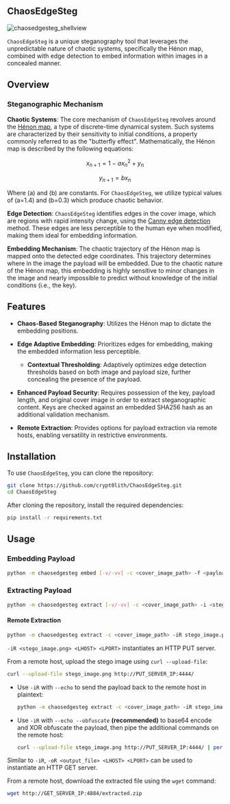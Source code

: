 ChaosEdgeSteg
---  

![chaosedgesteg_shellview](https://github.com/crypt0lith/ChaosEdgeSteg/assets/118923461/731142d7-be35-4b16-9eb8-76ff947b3348)

`ChaosEdgeSteg` is a unique steganography tool that leverages the unpredictable nature of chaotic systems, specifically the Hénon map, combined with edge detection to embed information within images in a concealed manner.

## Overview


### Steganographic Mechanism


**Chaotic Systems**: The core mechanism of `ChaosEdgeSteg` revolves around the [Hénon map](https://en.wikipedia.org/wiki/H%C3%A9non_map), a type of discrete-time dynamical system. Such systems are characterized by their sensitivity to initial conditions, a property commonly referred to as the "butterfly effect". Mathematically, the Hénon map is described by the following equations:

$$x_{n+1} = 1 - a x_n^2 + y_n$$

$$y_{n+1} = b x_n$$

Where \(a\) and \(b\) are constants. For `ChaosEdgeSteg`, we utilize typical values of \(a=1.4\) and \(b=0.3\) which produce chaotic behavior.

**Edge Detection**: `ChaosEdgeSteg` identifies edges in the cover image, which are regions with rapid intensity change, using the [Canny edge detection](https://en.wikipedia.org/wiki/Canny_edge_detector) method. These edges are less perceptible to the human eye when modified, making them ideal for embedding information.

**Embedding Mechanism**: The chaotic trajectory of the Hénon map is mapped onto the detected edge coordinates. This trajectory determines where in the image the payload will be embedded. Due to the chaotic nature of the Hénon map, this embedding is highly sensitive to minor changes in the image and nearly impossible to predict without knowledge of the initial conditions (i.e., the key).

## Features

- **Chaos-Based Steganography**: Utilizes the Hénon map to dictate the embedding positions.

- **Edge Adaptive Embedding**: Prioritizes edges for embedding, making the embedded information less perceptible.

	- **Contextual Thresholding**: Adaptively optimizes edge detection thresholds based on both image and payload size, further concealing the presence of the payload.

- **Enhanced Payload Security**: Requires possession of the key, payload length, and original cover image in order to extract steganographic content. Keys are checked against an embedded SHA256 hash as an additional validation mechanism.

- **Remote Extraction**: Provides options for payload extraction via remote hosts, enabling versatility in restrictive environments.

## Installation

To use `ChaosEdgeSteg`, you can clone the repository:

```bash  
git clone https://github.com/crypt0lith/ChaosEdgeSteg.git
cd ChaosEdgeSteg
```  

After cloning the repository, install the required dependencies:

```bash  
pip install -r requirements.txt
```  

## Usage

### Embedding Payload

```bash  
python -m chaosedgesteg embed [-v/-vv] -c <cover_image_path> -f <payload_file> -k 'secret_key' [-o <output_image_path>] [-q] [--save_key] [--save_bitmaps]
```  

### Extracting Payload

```bash  
python -m chaosedgesteg extract [-v/-vv] -c <cover_image_path> -i <stego_image_path> -k '0000::secret_key' [-o <output_file>] [-q] [-psx]
```

#### Remote Extraction

```bash  
python -m chaosedgesteg extract -c <cover_image_path> -iR stego_image.png <LHOST> <LPORT> -k '0000::secret_key' [-oR <output_file> <LHOST> <LPORT>] [--echo] [--obfuscate]  
```  

`-iR <stego_image.png> <LHOST> <LPORT>` instantiates an HTTP PUT server.

From a remote host, upload the stego image using `curl --upload-file`:

```bash  
curl --upload-file stego_image.png http://PUT_SERVER_IP:4444/
```  
  
  
- Use `-iR` with `--echo` to send the payload back to the remote host in plaintext:  
  
    ```bash  
    python -m chaosedgesteg extract -c <cover_image_path> -iR stego_image.png <LHOST> <LPORT> -k "0000::secret_key" --echo [--obfuscate]  
    ```  
- Use `-iR` with `--echo --obfuscate` **(recommended)** to base64 encode and XOR obfuscate the payload, then pipe the additional commands on the remote host:  
    ```bash  
    curl --upload-file stego_image.png http://PUT_SERVER_IP:4444/ | perl -pe 's/(.)/chr(ord($1) ^ 0xFF)/ge' | perl -pe 's/(.)/chr(ord($1) ^ 0x55)/ge' | base64 -d  
    ```  
  
Similar to `-iR`, `-oR <output_file> <LHOST> <LPORT>` can be used to instantiate an HTTP GET server.   
  
From a remote host, download the extracted file using the `wget` command:  
  
```bash  
wget http://GET_SERVER_IP:4884/extracted.zip
```